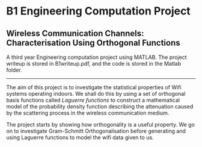 # B1 Engineering Computation Project


## Wireless Communication Channels: Characterisation Using Orthogonal Functions

A third year Engineering computation project using MATLAB. The project writeup is stored in B1writeup.pdf, and the code is stored in the Matlab folder.

***

The aim of this project is to investigate the statistical properties of Wifi systems operating indoors. We shall do this by using a set of orthogonal basis functions called *Laguerre functions* to construct a mathematical model of the probability density function describing the attenuation caused by the scattering process in the wireless communication medium. 

The project starts by showing how orthogonality is a useful property. We go on to investigate Gram-Schmitt Orthogonalisation before generating and using Laguerre functions to model the wifi data given to us. 